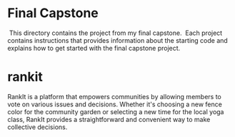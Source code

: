 # Final Capstone
​
This directory contains the project from my final capstone.
​
Each project contains instructions that provides information about the starting code and explains how to get started with the final capstone project.
# rankit

RankIt is a platform that empowers communities by allowing members to vote on various issues and decisions. 
Whether it's choosing a new fence color for the community garden or selecting a new time for the local yoga class,
RankIt provides a straightforward and convenient way to make collective decisions.
